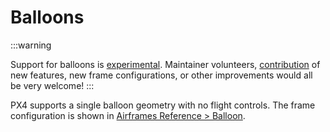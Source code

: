 # Balloons

<LinkedBadge type="warning" text="Experimental" url="../airframes/#experimental-vehicles"/>

:::warning

Support for balloons is [experimental](../airframes/README.md#experimental-vehicles). Maintainer volunteers, [contribution](../contribute/README.md) of new features, new frame configurations, or other improvements would all be very welcome!
:::


PX4 supports a single balloon geometry with no flight controls. The frame configuration is shown in [Airframes Reference > Balloon](../airframes/airframe_reference.md#balloon).

